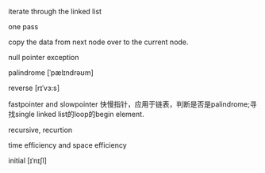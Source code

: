 iterate through the linked list

one pass

copy the data from next node over to the current node.

null pointer exception

palindrome [ˈpælɪndrəʊm]

reverse	[rɪˈvɜ:s]

fastpointer and slowpointer 快慢指针，应用于链表，判断是否是palindrome;寻找single linked list的loop的begin element.

recursive, recurtion

time efficiency and space efficiency

initial [ɪˈnɪʃl]
